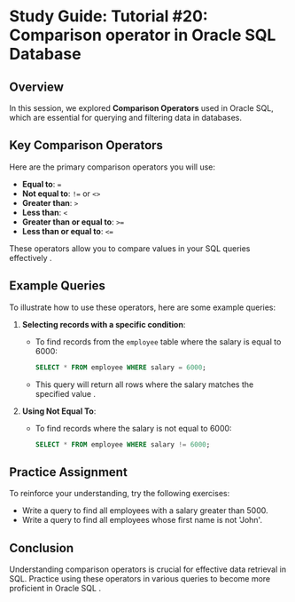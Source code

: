  # Study Guide: Tutorial #20: Comparison operator in Oracle SQL Database

## Overview
In this session, we explored **Comparison Operators** used in Oracle SQL, which are essential for querying and filtering data in databases.

## Key Comparison Operators
Here are the primary comparison operators you will use:

- **Equal to**: `=`
- **Not equal to**: `!=` or `<>`
- **Greater than**: `>`
- **Less than**: `<`
- **Greater than or equal to**: `>=`
- **Less than or equal to**: `<=`

These operators allow you to compare values in your SQL queries effectively .

## Example Queries
To illustrate how to use these operators, here are some example queries:

1. **Selecting records with a specific condition**:
   - To find records from the `employee` table where the salary is equal to 6000:
     ```sql
     SELECT * FROM employee WHERE salary = 6000;
     ```
   - This query will return all rows where the salary matches the specified value .

2. **Using Not Equal To**:
   - To find records where the salary is not equal to 6000:
     ```sql
     SELECT * FROM employee WHERE salary != 6000;
     ```

## Practice Assignment
To reinforce your understanding, try the following exercises:
- Write a query to find all employees with a salary greater than 5000.
- Write a query to find all employees whose first name is not 'John'.

## Conclusion
Understanding comparison operators is crucial for effective data retrieval in SQL. Practice using these operators in various queries to become more proficient in Oracle SQL .
